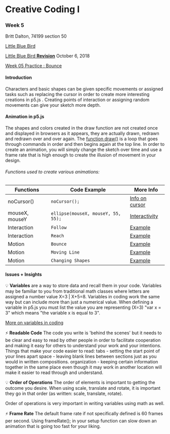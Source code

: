 # Creative Coding I #
### Week 5 ###

Britt Dalton, 74199 section 50

[Little Blue Bird](https://brittdalton.github.io/Creative_Coding_HW/HW_05/)

[Little Blue Bird **Revision**](https://brittdalton.github.io/Creative_Coding_HW/HW_05/Alternate_version) October 6, 2018

[Week 05 Practice : Bounce](https://brittdalton.github.io/Creative_Coding_HW/HW_05/Practice_motion)


 #### Introduction ####
 Characters and basic shapes can be given specific movements or assigned tasks such as replacing
 the cursor in order to create more interesting creations in p5.js . Creating points of interaction
 or assigning random movements can give your sketch more depth.

 #### Animation in p5.js ####
 The shapes and colors created in the draw function are not created once and displayed
 in browsers as it appears, they are actually drawn, redrawn and redrawn over and
 over again. The [function draw()](https://p5js.org/reference/) is a
 loop that goes through commands in order and then begins again at the top line. In order
 to create an animation, you will simply change the sketch over time and use a frame
 rate that is high enough to create the illusion of movement in your design.

###### Functions used to create various animations: ######

|Functions | Code Example | More Info |
|---------- | -------------|-----------|
| noCursor() | ` noCursor(); `| [Info on cursor](https://p5js.org/reference/) |
| mouseX, mouseY | ` ellipse(mouseX, mouseY, 55, 55); `| [Interactivity](https://p5js.org/learn/interactivity.html) |
| Interaction| ` Follow `|[Example](https://p5js.org/examples/interaction-follow-1.html) |
| Interaction | ` Reach `|[Example](https://p5js.org/examples/interaction-reach-1.html) |
| Motion | ` Bounce `|[Example](https://p5js.org/examples/motion-bounce.html) |
| Motion | ` Moving Line `| [Example](https://p5js.org/examples/motion-linear.html) |
| Motion | ` Changing Shapes `|  [Example](https://p5js.org/examples/motion-morph.html) |


 #### Issues + Insights ####

:bulb: **Variables** are a way to store data and recall them in your code. Variables may be
familiar to you from traditional math classes where letters are assigned a number value
X=3 | X+5=8. Variables in coding work the same way but can include more than just a numerical
value. When defining a variable in p5.js you must list the value you are representing (X=3)
"var x = 3" which means "the variable x is equal to 3".

 [More on variables in coding](https://launchschool.com/books/ruby/read/variables)

:zap: **Readable Code** The code you write is 'behind the scenes' but it needs to
be clear and easy to read by other people in order to facilitate cooperation and
making it easy for others to understand your work and your intentions.
Things that make your code easier to read:
tabs - setting the start point of your lines apart
space - leaving blank lines between sections just as you would in written compositions.
organization - keeping certain information together in the same place even though it may
work in another location will make it easier to read through and understand.

 :bulb: **Order of Operations** The order of elements is important to getting the
 outcome you desire. When using scale, translate and rotate, it is important they
 go in that order (as written: scale, translate, rotate).

 Order of operations is very important in writing variables using math as well.

 :zap: **Frame Rate** The default frame rate if not specifically defined is
 60 frames per second. Using frameRate(); in your setup function can slow down
 an animation that is going too fast for your liking.
